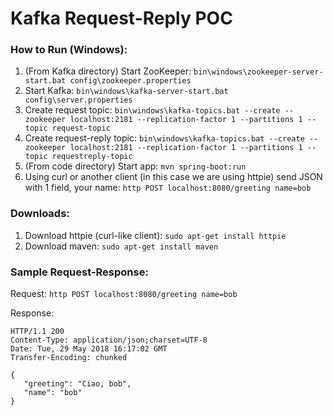 # Kafka Request-Reply POC

### How to Run (Windows):

1. (From Kafka directory) Start ZooKeeper: `bin\windows\zookeeper-server-start.bat config\zookeeper.properties`
2. Start Kafka: `bin\windows\kafka-server-start.bat config\server.properties`
3. Create request topic: `bin\windows\kafka-topics.bat --create --zookeeper localhost:2181 --replication-factor 1 --partitions 1 --topic request-topic`
4. Create request-reply topic: `bin\windows\kafka-topics.bat --create --zookeeper localhost:2181 --replication-factor 1 --partitions 1 --topic requestreply-topic`
5. (From code directory) Start app: `mvn spring-boot:run`
6. Using curl or another client (in this case we are using httpie) send JSON with 1 field, your name: `http POST localhost:8080/greeting name=bob`

### Downloads:
1. Download httpie (curl-like client): `sudo apt-get install httpie`
2. Download maven: `sudo apt-get install maven`

### Sample Request-Response:

Request: `http POST localhost:8080/greeting name=bob`

Response:
 ```
HTTP/1.1 200
Content-Type: application/json;charset=UTF-8
Date: Tue, 29 May 2018 16:17:02 GMT
Transfer-Encoding: chunked

{
    "greeting": "Ciao, bob",
    "name": "bob"
}
```
